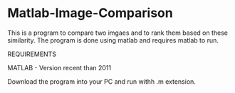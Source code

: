 # Matlab-Image-Comparison
This is a program to compare two imgaes and to rank them based on these similarity. The program is done using matlab and requires matlab to run.

REQUIREMENTS

MATLAB - Version recent than 2011

Download the program into your PC and run withh .m extension.
